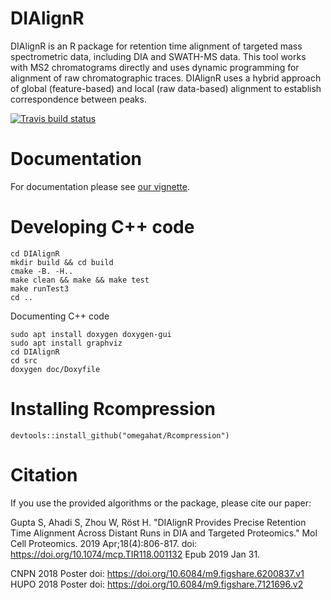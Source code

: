 # DIAlignR
DIAlignR is an R package for retention time alignment of targeted mass spectrometric data, including DIA and SWATH-MS data. This tool works with MS2 chromatograms directly and uses dynamic programming for alignment of raw chromatographic traces. DIAlignR uses a hybrid approach of global (feature-based) and local (raw data-based) alignment to establish correspondence between peaks.

[![Travis build status](https://travis-ci.org/shubham1637/DIAlignR.svg?branch=master)](https://travis-ci.org/shubham1637/DIAlignR)

# Documentation
For documentation please see [our vignette](https://htmlpreview.github.io/?https://github.com/shubham1637/DIAlignR/master/vignettes/DIAlignR-vignette.html).

# Developing C++ code
```
cd DIAlignR
mkdir build && cd build
cmake -B. -H.. 
make clean && make && make test
make runTest3
cd ..
```

Documenting C++ code
```
sudo apt install doxygen doxygen-gui 
sudo apt install graphviz
cd DIAlignR
cd src
doxygen doc/Doxyfile
```

# Installing Rcompression
`devtools::install_github("omegahat/Rcompression")`

# Citation
If you use the provided algorithms or the package, please cite our paper:

Gupta S, Ahadi S, Zhou W, Röst H. "DIAlignR Provides Precise Retention Time Alignment Across Distant Runs in DIA and Targeted Proteomics." Mol Cell Proteomics. 2019 Apr;18(4):806-817. doi: https://doi.org/10.1074/mcp.TIR118.001132 Epub 2019 Jan 31.

CNPN 2018 Poster doi: https://doi.org/10.6084/m9.figshare.6200837.v1     
HUPO 2018 Poster doi: https://doi.org/10.6084/m9.figshare.7121696.v2     
